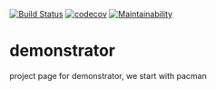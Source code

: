 [![Build Status](https://travis-ci.org/EmbeddedMontiArc/demonstrator.svg?branch=simulator_modification)](https://travis-ci.org/EmbeddedMontiArc/demonstrator)
[![codecov](https://codecov.io/gh/EmbeddedMontiArc/demonstrator/branch/simulator_modification/graph/badge.svg)](https://codecov.io/gh/EmbeddedMontiArc/demonstrator)
[![Maintainability](https://api.codeclimate.com/v1/badges/db86ec7a5f74fd914e68/maintainability)](https://codeclimate.com/github/EmbeddedMontiArc/demonstrator/maintainability)
# demonstrator

project page for demonstrator, we start with pacman

